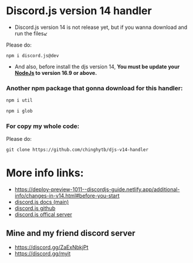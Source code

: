 # Discord.js version 14 handler

- Discord.js version 14 is not release yet, but if you wanna download and run the files↙️

Please do:
```
npm i discord.js@dev
```

- And also, before install the djs version 14, **You must be update your [NodeJs](https://nodejs.org/en/download/current/) to version 16.9 or above.**

### Another npm package that gonna download for this handler:
```js
npm i util
```
```js
npm i glob
```

### For copy my whole code:
Please do:
```
git clone https://github.com/chinghytb/djs-v14-handler
```

# More info links:
- https://deploy-preview-1011--discordjs-guide.netlify.app/additional-info/changes-in-v14.html#before-you-start
- [discord.js docs (main)](https://discord.js.org/#/docs/discord.js/main/general/welcome)
- [discord.js github](https://github.com/discordjs)
- [discord.js offical server](https://discord.gg/djs)



## Mine and my friend discord server
- https://discord.gg/ZaExNbkjPt
- https://discord.gg/myit
